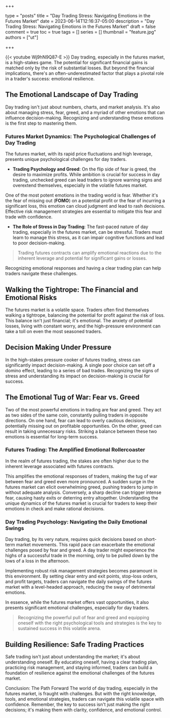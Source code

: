 +++

type = "posts"
title = "Day Trading Stress: Navigating Emotions in the Futures Market"
date =  2023-06-14T12:16:37-05:00
description = "Day Trading Stress: Navigating Emotions in the Futures Market"
draft = false
comment = true
toc = true
tags = []
series = []
thumbnail = "feature.jpg"
authors = ["ut"]

+++

{{< youtube Wj9hN9Q87-E >}}
Day trading, especially in the futures market, is a high-stakes game. The potential for significant financial gains is matched only by the risk of substantial losses. But beyond the financial implications, there's an often-underestimated factor that plays a pivotal role in a trader's success: emotional resilience.

## The Emotional Landscape of Day Trading
Day trading isn't just about numbers, charts, and market analysis. It's also about managing stress, fear, greed, and a myriad of other emotions that can influence decision-making. Recognizing and understanding these emotions is the first step to mastering them.

### Futures Market Dynamics: The Psychological Challenges of Day Trading

The futures market, with its rapid price fluctuations and high leverage, presents unique psychological challenges for day traders.

 - **Trading Psychology and Greed**: On the flip side of fear is greed, the desire to maximize profits. While ambition is crucial for success in day trading, unchecked greed can lead traders to ignore warning signs and overextend themselves, especially in the volatile futures market.

One of the most potent emotions in the trading world is fear. Whether it's the fear of missing out (**FOMO**) on a potential profit or the fear of incurring a significant loss, this emotion can cloud judgment and lead to rash decisions. Effective risk management strategies are essential to mitigate this fear and trade with confidence.

 - **The Role of Stress in Day Trading**: The fast-paced nature of day trading, especially in the futures market, can be stressful. Traders must learn to manage this stress, as it can impair cognitive functions and lead to poor decision-making.

> Trading futures contracts can amplify emotional reactions due to the inherent leverage and potential for significant gains or losses.

Recognizing emotional responses and having a clear trading plan can help traders navigate these challenges.


## Walking the Tightrope: The Financial and Emotional Risks
The futures market is a volatile space. Traders often find themselves walking a tightrope, balancing the potential for profit against the risk of loss. This balance isn't just financial; it's emotional. The anxiety of potential losses, living with constant worry, and the high-pressure environment can take a toll on even the most seasoned traders.

## Decision Making Under Pressure
In the high-stakes pressure cooker of futures trading, stress can significantly impact decision-making. A single poor choice can set off a domino effect, leading to a series of bad trades. Recognizing the signs of stress and understanding its impact on decision-making is crucial for success.

## The Emotional Tug of War: Fear vs. Greed
Two of the most powerful emotions in trading are fear and greed. They act as two sides of the same coin, constantly pulling traders in opposite directions. On one hand, fear can lead to overly cautious decisions, potentially missing out on profitable opportunities. On the other, greed can result in taking unnecessary risks. Striking a balance between these two emotions is essential for long-term success.

### Futures Trading: The Amplified Emotional Rollercoaster

In the realm of futures trading, the stakes are often higher due to the inherent leverage associated with futures contracts.

This amplifies the emotional responses of traders, making the tug of war between fear and greed even more pronounced. A sudden surge in the futures market can elicit overwhelming greed, pushing traders to jump in without adequate analysis. Conversely, a sharp decline can trigger intense fear, causing hasty exits or deterring entry altogether. Understanding the unique dynamics of the futures market is crucial for traders to keep their emotions in check and make rational decisions.

### Day Trading Psychology: Navigating the Daily Emotional Swings

Day trading, by its very nature, requires quick decisions based on short-term market movements. This rapid pace can exacerbate the emotional challenges posed by fear and greed. A day trader might experience the highs of a successful trade in the morning, only to be pulled down by the lows of a loss in the afternoon.

Implementing robust risk management strategies becomes paramount in this environment. By setting clear entry and exit points, stop-loss orders, and profit targets, traders can navigate the daily swings of the futures market with a level-headed approach, reducing the sway of detrimental emotions.

In essence, while the futures market offers vast opportunities, it also presents significant emotional challenges, especially for day traders.
> Recognizing the powerful pull of fear and greed and equipping oneself with the right psychological tools and strategies is the key to sustained success in this volatile arena.

## Building Resilience: Safe Trading Practices
Safe trading isn't just about understanding the market; it's about understanding oneself. By educating oneself, having a clear trading plan, practicing risk management, and staying informed, traders can build a foundation of resilience against the emotional challenges of the futures market.
<!-- {{< youtubepl PL9uZis3GV47yLhTR0U2XddTyxKMiNYbWL >}} -->

Conclusion: The Path Forward
The world of day trading, especially in the futures market, is fraught with challenges. But with the right knowledge, tools, and emotional strategies, traders can navigate this volatile space with confidence. Remember, the key to success isn't just making the right decisions; it's making them with clarity, confidence, and emotional control.

